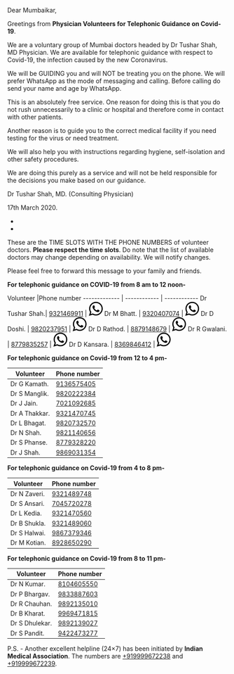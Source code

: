 Dear Mumbaikar,

Greetings from **Physician Volunteers for Telephonic Guidance on Covid-19**. 

We are a voluntary group of Mumbai doctors headed by Dr Tushar Shah, MD Physician. We are available for telephonic guidance with respect to Covid-19, the infection caused by the new Coronavirus. 

We will be GUIDING you and will NOT be treating you on the phone. We will prefer WhatsApp as the mode of messaging and calling. Before calling do send your name and age by WhatsApp. 

This is an absolutely free service. One reason for doing this is that you do not rush unnecessarily to a clinic or hospital and therefore come in contact with other patients.

Another reason is to guide you to the correct medical facility if you need testing for the virus or need treatment. 

We will also help you with instructions regarding hygiene, self-isolation and other safety procedures. 

We are doing this purely as a service and will not be held responsible for the decisions you make based on our guidance.

Dr Tushar Shah, MD. (Consulting Physician) 

17th March 2020.

-
-

These are the TIME SLOTS WITH THE PHONE NUMBERS of volunteer doctors. **Please respect the time slots**. Do note that the list of available doctors may change depending on availability. We will notify changes.

Please feel free to forward this message to your family and friends. 

**For telephonic guidance on COVID-19 from 8 am to 12 noon-**

Volunteer      |Phone number
 ------------- | ------------ | ------------
Dr Tushar Shah.| [9321469911](tel:+919321469911) | [![whatsapp](whatsapp_logo_32.png "whatsapp")](https://wa.me/919321469911)
Dr M Bhatt.    | [9320407074](tel:+919320407074) | [![whatsapp](whatsapp_logo_32.png "whatsapp")](https://wa.me/919320407074)
Dr D Doshi.    | [9820237951](tel:+919820237951) | [![whatsapp](whatsapp_logo_32.png "whatsapp")](https://wa.me/919820237951)
Dr D Rathod.   | [8879148679](tel:+918879148679) | [![whatsapp](whatsapp_logo_32.png "whatsapp")](https://wa.me/918879148679)
Dr R Gwalani.  | [8779835257](tel:+918779835257) | [![whatsapp](whatsapp_logo_32.png "whatsapp")](https://wa.me/918779835257)
Dr D Kansara.  | [8369846412](tel:+918369846412) | [![whatsapp](whatsapp_logo_32.png "whatsapp")](https://wa.me/918369846412)


**For telephonic guidance on Covid-19 from 12 to 4 pm-**

Volunteer      |Phone number
 ------------- | ------------
Dr G Kamath.   | [9136575405](tel:+919136575405) | [![whatsapp](whatsapp_logo_32.png "whatsapp")](https://wa.me/919136575405)
Dr S Manglik.  | [9820222384](tel:+919820222384) | [![whatsapp](whatsapp_logo_32.png "whatsapp")](https://wa.me/919820222384)
Dr J Jain.     | [7021092685](tel:+917021092685) | [![whatsapp](whatsapp_logo_32.png "whatsapp")](https://wa.me/917021092685)
Dr A Thakkar.  | [9321470745](tel:+919321470745) | [![whatsapp](whatsapp_logo_32.png "whatsapp")](https://wa.me/919321470745)
Dr L Bhagat.   | [9820732570](tel:+919820732570) | [![whatsapp](whatsapp_logo_32.png "whatsapp")](https://wa.me/919820732570)
Dr N Shah.     | [9821140656](tel:+919821140656) | [![whatsapp](whatsapp_logo_32.png "whatsapp")](https://wa.me/919821140656)
Dr S Phanse.   | [8779328220](tel:+918779328220) | [![whatsapp](whatsapp_logo_32.png "whatsapp")](https://wa.me/918779328220)
Dr J Shah.     | [9869031354](tel:+919869031354) | [![whatsapp](whatsapp_logo_32.png "whatsapp")](https://wa.me/919869031354)


**For telephonic guidance on Covid-19 from 4 to 8 pm-**

Volunteer      |Phone number
 ------------- | ------------
Dr N Zaveri.   | [9321489748](tel:+919321489748) | [![whatsapp](whatsapp_logo_32.png "whatsapp")](https://wa.me/919321489748)
Dr S Ansari.   | [7045720278](tel:+917045720278) | [![whatsapp](whatsapp_logo_32.png "whatsapp")](https://wa.me/917045720278)
Dr L Kedia.    | [9321470560](tel:+919321470560) | [![whatsapp](whatsapp_logo_32.png "whatsapp")](https://wa.me/919321470560)
Dr B Shukla.   | [9321489060](tel:+919321489060) | [![whatsapp](whatsapp_logo_32.png "whatsapp")](https://wa.me/919321489060)
Dr S Halwai.   | [9867379346](tel:+919867379346) | [![whatsapp](whatsapp_logo_32.png "whatsapp")](https://wa.me/919867379346)
Dr M Kotian.   | [8928650290](tel:+918928650290) | [![whatsapp](whatsapp_logo_32.png "whatsapp")](https://wa.me/918928650290)


**For telephonic guidance on Covid-19 from 8 to 11 pm-**

Volunteer      |Phone number
 ------------- | ------------
Dr N Kumar.    | [8104605550](tel:+918104605550) | [![whatsapp](whatsapp_logo_32.png "whatsapp")](https://wa.me/918104605550)
Dr P Bhargav.  | [9833887603](tel:+919833887603) | [![whatsapp](whatsapp_logo_32.png "whatsapp")](https://wa.me/919833887603)
Dr R Chauhan.  | [9892135010](tel:+919892135010) | [![whatsapp](whatsapp_logo_32.png "whatsapp")](https://wa.me/919892135010)
Dr B Kharat.   | [9969471815](tel:+919969471815) | [![whatsapp](whatsapp_logo_32.png "whatsapp")](https://wa.me/919969471815)
Dr S Dhulekar. | [9892139027](tel:+919892139027) | [![whatsapp](whatsapp_logo_32.png "whatsapp")](https://wa.me/919892139027)
Dr S Pandit.   | [9422473277](tel:+919422473277) | [![whatsapp](whatsapp_logo_32.png "whatsapp")](https://wa.me/919422473277)


P.S. - Another excellent helpline (24×7) has been initiated by **Indian Medical Association**. 
The numbers are [+919999672238](tel:+919999672238) and [+919999672239](tel:+919999672239).
